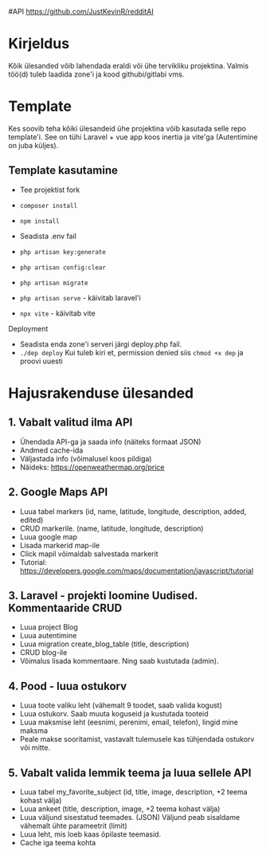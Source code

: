 #API https://github.com/JustKevinR/redditAI

# Kirjeldus
Kõik ülesanded võib lahendada eraldi või ühe tervikliku projektina.
Valmis töö(d) tuleb laadida zone'i ja kood githubi/gitlabi vms.

# Template
Kes soovib teha kõiki ülesandeid ühe projektina võib kasutada selle repo template'i.
See on tühi Laravel + vue app koos inertia ja vite'ga (Autentimine on juba küljes).

## Template kasutamine
* Tee projektist fork
* `composer install`
* `npm install`
* Seadista .env fail
* `php artisan key:generate`
* `php artisan config:clear`
* `php artisan migrate`

* `php artisan serve` - käivitab laravel'i
* `npx vite` - käivitab vite

Deployment
* Seadista enda zone'i serveri järgi deploy.php fail.
* `./dep deploy` Kui tuleb kiri et, permission denied siis `chmod +x dep` ja proovi uuesti


# Hajusrakenduse ülesanded
## 1. Vabalt valitud ilma API
* Ühendada API-ga ja saada info (näiteks formaat JSON)
* Andmed cache-ida
* Väljastada info (võimalusel koos pildiga)
* Näideks: https://openweathermap.org/price

## 2. Google Maps API
* Luua tabel markers (id, name, latitude, longitude, description, added, edited)
* CRUD markerile. (name, latitude, longitude, description)
* Luua google map
* Lisada markerid map-ile
* Click mapil võimaldab salvestada markerit
* Tutorial: https://developers.google.com/maps/documentation/javascript/tutorial

## 3. Laravel - projekti loomine Uudised. Kommentaaride CRUD
* Luua project Blog
* Luua autentimine
* Luua migration create_blog_table (title, description)
* CRUD blog-ile
* Võimalus lisada kommentaare. Ning saab kustutada (admin).

## 4. Pood - luua ostukorv
* Luua toote valiku leht (vähemalt 9 toodet, saab valida kogust)
* Luua ostukorv. Saab muuta koguseid ja kustutada tooteid
* Luua maksmise leht (eesnimi, perenimi, email, telefon), lingid mine maksma
* Peale makse sooritamist, vastavalt  tulemusele kas tühjendada ostukorv või mitte.

## 5. Vabalt valida lemmik teema ja luua sellele API
* Luua tabel my_favorite_subject (id, title, image, description, +2 teema kohast välja)
* Luua ankeet (title, description, image, +2 teema kohast välja)
* Luua väljund sisestatud teemades. (JSON) Väljund peab sisaldame vähemalt ühte parameetrit (limit)
* Luua leht, mis loeb kaas õpilaste teemasid.
* Cache iga teema kohta
